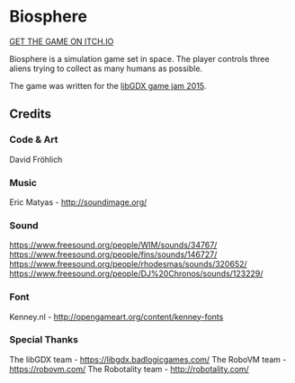 # Biosphere

[GET THE GAME ON ITCH.IO](http://semperhilaris.itch.io/biosphere)

Biosphere is a simulation game set in space.
The player controls three aliens trying to collect as many humans as possible.

The game was written for the [libGDX game jam 2015](http://itch.io/jam/libgdxjam).


## Credits

### Code & Art
David Fröhlich

### Music
Eric Matyas - http://soundimage.org/

### Sound
https://www.freesound.org/people/WIM/sounds/34767/
https://www.freesound.org/people/fins/sounds/146727/
https://www.freesound.org/people/rhodesmas/sounds/320652/
https://www.freesound.org/people/DJ%20Chronos/sounds/123229/

### Font
Kenney.nl - http://opengameart.org/content/kenney-fonts

### Special Thanks
The libGDX team - https://libgdx.badlogicgames.com/
The RoboVM team - https://robovm.com/
The Robotality team - http://robotality.com/
